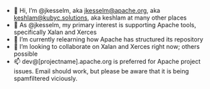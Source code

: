 - 👋 Hi, I’m @jkesselm, aka jkesselm@apache.org, aka keshlam@kubyc.solutions, aka keshlam at many other places
- 👀 As @jkesselm, my primary interest is supporting Apache tools, specifically Xalan and Xerces
- 🌱 I’m currently relearning how Apache has structured its repository
- 💞️ I’m looking to collaborate on Xalan and Xerces right now; others possible
- 📫 dev@[projectname].apache.org is preferred for Apache project issues. Email should work, but please be aware that it is being spamfiltered viciously.

<!---
jkesselm/jkesselm is a ✨ special ✨ repository because its `README.md` (this file) appears on your GitHub profile.
You can click the Preview link to take a look at your changes.
--->
